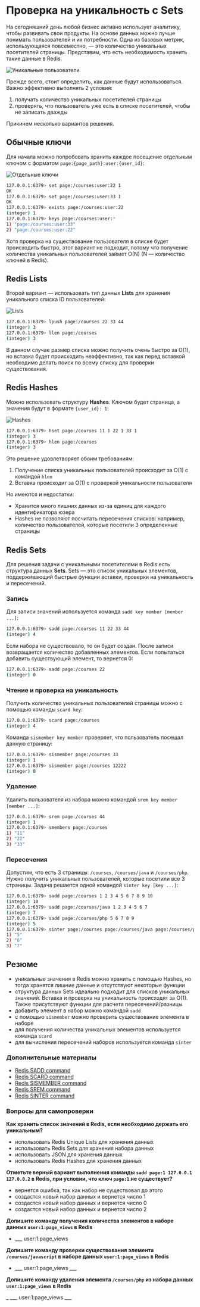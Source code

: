 # Проверка на уникальность с Sets

На сегодняшний день любой бизнес активно использует аналитику, чтобы развивать свои продукты. На основе данных можно лучше понимать пользователей и их потребности. Одна из базовых метрик, использующаяся повсеместно, — это количество уникальных посетителей страницы. Представим, что есть необходимость хранить такие данные в Redis.

![Уникальные пользователи](../images/redis/06-01.png)

Прежде всего, стоит определить, как данные будут использоваться. Важно эффективно выполнять 2 условия:

1. получать количество уникальных посетителей страницы
2. проверять, что пользователь уже есть в списке посетителей, чтобы не записать дважды

Прикинем несколько вариантов решения.

## Обычные ключи

Для начала можно попробовать хранить каждое посещение отдельным ключом с форматом `page:{page_path}:user:{user_id}`:

![Отдельные ключи](../images/redis/06-02.png)

```bash
127.0.0.1:6379> set page:/courses:user:22 1
OK
127.0.0.1:6379> set page:/courses:user:33 1
OK
127.0.0.1:6379> exists page:/courses:user:22
(integer) 1
127.0.0.1:6379> keys page:/courses:user:*
1) "page:/courses:user:33"
2) "page:/courses:user:22"
```

Хотя проверка на существование пользователя в списке будет происходить быстро, этот вариант не подходит, потому что получение количества уникальных пользователей займет O(N) (N — количество ключей в Redis).

## Redis Lists

Второй вариант — использовать тип данных **Lists** для хранения уникального списка ID пользователей:

![Lists](../images/redis/06-03.png)

```bash
127.0.0.1:6379> lpush page:/courses 22 33 44
(integer) 3
127.0.0.1:6379> llen page:/courses
(integer) 3
```

В данном случае размер списка можно получить очень быстро за O(1), но вставка будет происходить неэффективно, так как перед вставкой необходимо делать поиск по всему списку для проверки существования.

## Redis Hashes

Можно использовать структуру **Hashes**. Ключом будет страница, а значения будут в формате `{user_id}: 1`:

![Hashes](../images/redis/06-04.png)

```bash
127.0.0.1:6379> hset page:/courses 11 1 22 1 33 1
(integer) 3
127.0.0.1:6379> hlen page:/courses
(integer) 3
```

Это решение удовлетворяет обоим требованиям:

1. Получение списка уникальных пользователей происходит за O(1) с командой `hlen`
2. Вставка происходит за O(1) с проверкой уникальности пользователя

Но имеются и недостатки:

- Хранится много лишних данных из-за единиц для каждого идентификатора юзера
- Hashes не позволяют посчитать пересечения списков: например, количество пользователей, которые посетили 3 определенные страницы

## Redis Sets

Для решения задачи с уникальными посетителями в Redis есть структура данных **Sets**. Sets — это список уникальных элементов, поддерживающий быстрые функции вставки, проверки на уникальность и пересечений.

### Запись

Для записи значений используется команда `sadd key member [member ...]`:

```bash
127.0.0.1:6379> sadd page:/courses 11 22 33 44
(integer) 4
```

Если набора не существовало, то он будет создан. После записи возвращается количество добавленных элементов. Если попытаться добавить существующий элемент, то вернется 0:

```bash
127.0.0.1:6379> sadd page:/courses 22
(integer) 0
```

### Чтение и проверка на уникальность

Получить количество уникальных пользователей страницы можно с помощью команды `scard key`:

```bash
127.0.0.1:6379> scard page:/courses
(integer) 4
```

Команда `sismember key member` проверяет, что пользователь посещал данную страницу:

```bash
127.0.0.1:6379> sismember page:/courses 33
(integer) 1
127.0.0.1:6379> sismember page:/courses 12222
(integer) 0
```

### Удаление

Удалить пользователя из набора можно командой `srem key member [member ...]`:

```bash
127.0.0.1:6379> srem page:/courses 44
(integer) 1
127.0.0.1:6379> smembers page:/courses
1) "11"
2) "22"
3) "33"
```

### Пересечения

Допустим, что есть 3 страницы: `/courses`, `/courses/java` и `/courses/php`. Нужно получить уникальных пользователей, которые посетили все 3 страницы. Задача решается одной командой `sinter key [key ...]`:

```bash
127.0.0.1:6379> sadd page:/courses 1 2 3 4 5 6 7 8 9 10
(integer) 10
127.0.0.1:6379> sadd page:/courses/java 1 2 3 4 5 6 7
(integer) 7
127.0.0.1:6379> sadd page:/courses/php 5 6 7 8 9
(integer) 5
127.0.0.1:6379> sinter page:/courses page:/courses/java page:/courses/php
1) "5"
2) "6"
3) "7"
```

## Резюме

- уникальные значения в Redis можно хранить с помощью Hashes, но тогда хранятся лишние данные и отсутствуют некоторые функции
- структура данных Sets идеально подходит для списков уникальных значений. Вставка и проверка на уникальность происходят за O(1). Также присутствуют функции для расчета пересечений/разницы
- добавить элемент в набор можно командой `sadd`
- с помощью `sismember` можно проверить существование элемента в наборе
- для получения количества уникальных элементов используется команда `scard`
- для вычисления пересечений наборов используется команда `sinter`

### Дополнительные материалы

- [Redis SADD command](https://redis.io/commands/sadd)
- [Redis SCARD command](https://redis.io/commands/scard)
- [Redis SISMEMBER command](https://redis.io/commands/sismember)
- [Redis SREM command](https://redis.io/commands/srem)
- [Redis SINTER command](https://redis.io/commands/sinter)

### Вопросы для самопроверки

**Как хранить список значений в Redis, если необходимо держать его уникальным?**

- использовать Redis Unique Lists для хранения данных
- использовать Redis Sets для хранения набора данных 
- использовать JSON для хранения данных
- использовать Redis Hashes для хранения данных

**Отметьте верный вариант выполнения команды `sadd page:1 127.0.0.1 127.0.0.2` в Redis, при условии, что ключ `page:1` не существует?**

- вернется ошибка, так как набор не существовал до этого
- создастся новый набор данных и вернется число 1
- создастся новый набор данных и вернется число 0
- создастся новый набор данных и вернется число 2

**Допишите команду получения количества элементов в наборе данных `user:1:page_views` в Redis**

- ___  user:1:page_views

**Допишите команду проверки существования элемента `/courses/javascript` в наборе данных `user:1:page_views` в Redis**

- ___ user:1:page_views ___

**Допишите команду удаления элемента `/courses/php` из набора данных `user:1:page_views` в Redis**

_ ___ user:1:page_views ___